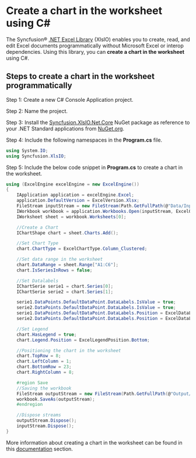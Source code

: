 # Create a chart in the worksheet using C#

The Syncfusion&reg; [.NET Excel Library](https://www.syncfusion.com/document-processing/excel-framework/net/excel-library) (XlsIO) enables you to create, read, and edit Excel documents programmatically without Microsoft Excel or interop dependencies. Using this library, you can **create a chart in the worksheet** using C#.

## Steps to create a chart in the worksheet programmatically

Step 1: Create a new C# Console Application project.

Step 2: Name the project.

Step 3: Install the [Syncfusion.XlsIO.Net.Core](https://www.nuget.org/packages/Syncfusion.XlsIO.Net.Core) NuGet package as reference to your .NET Standard applications from [NuGet.org](https://www.nuget.org).

Step 4: Include the following namespaces in the **Program.cs** file.
```csharp
using System.IO;
using Syncfusion.XlsIO;
```

Step 5: Include the below code snippet in **Program.cs** to create a chart in the worksheet.
```csharp
using (ExcelEngine excelEngine = new ExcelEngine())
{
	IApplication application = excelEngine.Excel;
	application.DefaultVersion = ExcelVersion.Xlsx;
	FileStream inputStream = new FileStream(Path.GetFullPath(@"Data/InputTemplate.xlsx"), FileMode.Open, FileAccess.Read);
	IWorkbook workbook = application.Workbooks.Open(inputStream, ExcelOpenType.Automatic);
	IWorksheet sheet = workbook.Worksheets[0];

	//Create a Chart
	IChartShape chart = sheet.Charts.Add();

	//Set Chart Type
	chart.ChartType = ExcelChartType.Column_Clustered;

	//Set data range in the worksheet
	chart.DataRange = sheet.Range["A1:C6"];
	chart.IsSeriesInRows = false;

	//Set Datalabels
	IChartSerie serie1 = chart.Series[0];
	IChartSerie serie2 = chart.Series[1];

	serie1.DataPoints.DefaultDataPoint.DataLabels.IsValue = true;
	serie2.DataPoints.DefaultDataPoint.DataLabels.IsValue = true;
	serie1.DataPoints.DefaultDataPoint.DataLabels.Position = ExcelDataLabelPosition.Outside;
	serie2.DataPoints.DefaultDataPoint.DataLabels.Position = ExcelDataLabelPosition.Outside;

	//Set Legend
	chart.HasLegend = true;
	chart.Legend.Position = ExcelLegendPosition.Bottom;

	//Positioning the chart in the worksheet
	chart.TopRow = 8;
	chart.LeftColumn = 1;
	chart.BottomRow = 23;
	chart.RightColumn = 8;

	#region Save
	//Saving the workbook
	FileStream outputStream = new FileStream(Path.GetFullPath(@"Output/Chart.xlsx"), FileMode.Create, FileAccess.Write);
	workbook.SaveAs(outputStream);
	#endregion

	//Dispose streams
	outputStream.Dispose();
	inputStream.Dispose();
}
```

More information about creating a chart in the worksheet can be found in this [documentation](https://help.syncfusion.com/document-processing/excel/excel-library/net/working-with-charts#creating-a-chart) section.